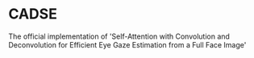 # CADSE
The official implementation of 'Self-Attention with Convolution and Deconvolution for Efficient Eye Gaze Estimation from a Full Face Image'
